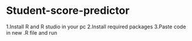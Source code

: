 # Student-score-predictor
1.Install R and R studio in your pc
2.Install required packages
3.Paste code in new .R file and run
